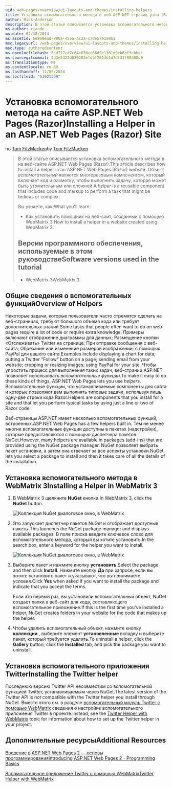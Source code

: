 ```yaml
---
uid: web-pages/overview/ui-layouts-and-themes/installing-helpers
title: Установка вспомогательного метода в веб-ASP.NET страниц узла (Razor) | Документация Майкрософт
author: Rick-Anderson
description: В этой статье описывается установка вспомогательного метода в на веб-сайте ASP.NET Web Pages (Razor). Помощник представляет собой многократно используемый компонент включает код и разметку для каждого...
ms.author: riande
ms.date: 02/18/2014
ms.assetid: 5e968ead-906a-45ea-ac2a-c70e57e1a9b1
msc.legacyurl: /web-pages/overview/ui-layouts-and-themes/installing-helpers
msc.type: authoredcontent
ms.openlocfilehash: 5ad717cd7c64e830ce66d5e1361d0eb6ef3cbbec
ms.sourcegitcommit: 2d3e5422d530203efdaf2014d1d7df31f88d08d0
ms.translationtype: MT
ms.contentlocale: ru-RU
ms.lasthandoff: 11/05/2018
ms.locfileid: "51021369"
---
```

<a name="installing-a-helper-in-an-aspnet-web-pages-razor-site"></a><span data-ttu-id="cfffd-104">Установка вспомогательного метода на сайте ASP.NET Web Pages (Razor)</span><span class="sxs-lookup"><span data-stu-id="cfffd-104">Installing a Helper in an ASP.NET Web Pages (Razor) Site</span></span>
====================
<span data-ttu-id="cfffd-105">по [Tom FitzMacken](https://github.com/tfitzmac)</span><span class="sxs-lookup"><span data-stu-id="cfffd-105">by [Tom FitzMacken](https://github.com/tfitzmac)</span></span>

> <span data-ttu-id="cfffd-106">В этой статье описывается установка вспомогательного метода в на веб-сайте ASP.NET Web Pages (Razor).</span><span class="sxs-lookup"><span data-stu-id="cfffd-106">This article describes how to install a helper in an ASP.NET Web Pages (Razor) website.</span></span> <span data-ttu-id="cfffd-107">Объект *вспомогательный* является многоразовым компонентом, который включает код и разметку, чтобы выполнить задачу, которая может быть утомительным или сложной.</span><span class="sxs-lookup"><span data-stu-id="cfffd-107">A *helper* is a reusable component that includes code and markup to perform a task that might be tedious or complex.</span></span>
> 
> <span data-ttu-id="cfffd-108">Вы узнаете, как:</span><span class="sxs-lookup"><span data-stu-id="cfffd-108">What you'll learn:</span></span>
> 
> - <span data-ttu-id="cfffd-109">Как установить помощник на веб-сайт, созданный с помощью WebMatrix 3.</span><span class="sxs-lookup"><span data-stu-id="cfffd-109">How to install a helper in a website created using WebMatrix 3.</span></span>
>   
> 
> ## <a name="software-versions-used-in-the-tutorial"></a><span data-ttu-id="cfffd-110">Версии программного обеспечения, используемые в этом руководстве</span><span class="sxs-lookup"><span data-stu-id="cfffd-110">Software versions used in the tutorial</span></span>
> 
> 
> - <span data-ttu-id="cfffd-111">WebMatrix 3</span><span class="sxs-lookup"><span data-stu-id="cfffd-111">WebMatrix 3</span></span>


## <a name="overview-of-helpers"></a><span data-ttu-id="cfffd-112">Общие сведения о вспомогательных функций</span><span class="sxs-lookup"><span data-stu-id="cfffd-112">Overview of Helpers</span></span>

<span data-ttu-id="cfffd-113">Некоторые задачи, которые пользователи часто стремятся сделать на веб-страницах, требуют большого объема кода или требует дополнительных знаний.</span><span class="sxs-lookup"><span data-stu-id="cfffd-113">Some tasks that people often want to do on web pages require a lot of code or require extra knowledge.</span></span> <span data-ttu-id="cfffd-114">Примеры включают отображение диаграммы для данных; Размещение кнопки «Отслеживать» Twitter на странице; При отправке сообщения с веб-сайта; Обрезание или изменение размеров изображений; с помощью PayPal для вашего сайта.</span><span class="sxs-lookup"><span data-stu-id="cfffd-114">Examples include displaying a chart for data; putting a Twitter "Follow" button on a page; sending email from your website; cropping or resizing images; using PayPal for your site.</span></span> <span data-ttu-id="cfffd-115">Чтобы упростить процесс для выполнения таких задач, веб-страниц ASP.NET позволяет использовать *вспомогательные функции*.</span><span class="sxs-lookup"><span data-stu-id="cfffd-115">To make it easy to do these kinds of things, ASP.NET Web Pages lets you use *helpers*.</span></span> <span data-ttu-id="cfffd-116">Вспомогательные функции, что устанавливаемые компоненты для сайта и которые позволяют вам выполнять типовые задачи, используя лишь одну-две строки кода Razor.</span><span class="sxs-lookup"><span data-stu-id="cfffd-116">Helpers are components that you install for a site and that let you perform typical tasks by using just a line or two of Razor code.</span></span>

<span data-ttu-id="cfffd-117">Веб-страницы ASP.NET имеет несколько вспомогательных функций, встроенных.</span><span class="sxs-lookup"><span data-stu-id="cfffd-117">ASP.NET Web Pages has a few helpers built in.</span></span> <span data-ttu-id="cfffd-118">Тем не менее многие вспомогательные функции доступны в пакетах (надстройки), которые предоставляются с помощью диспетчера пакетов NuGet.</span><span class="sxs-lookup"><span data-stu-id="cfffd-118">However, many helpers are available in packages (add-ins) that are provided using the NuGet package manager.</span></span> <span data-ttu-id="cfffd-119">NuGet позволяет выбрать пакет установки, а затем она отвечает за все аспекты установки.</span><span class="sxs-lookup"><span data-stu-id="cfffd-119">NuGet lets you select a package to install and then it takes care of all the details of the installation.</span></span>

## <a name="installing-a-helper-in-webmatrix-3"></a><span data-ttu-id="cfffd-120">Установка вспомогательного метода в WebMatrix 3</span><span class="sxs-lookup"><span data-stu-id="cfffd-120">Installing a Helper in WebMatrix 3</span></span>

1. <span data-ttu-id="cfffd-121">В WebMatrix 3 щелкните **NuGet** кнопки.</span><span class="sxs-lookup"><span data-stu-id="cfffd-121">In WebMatrix 3, click the **NuGet** button.</span></span>

    ![Коллекция NuGet диалоговое окно, в WebMatrix](installing-helpers/_static/image1.png)
2. <span data-ttu-id="cfffd-123">Это запускает диспетчер пакетов NuGet и отображает доступные пакеты.</span><span class="sxs-lookup"><span data-stu-id="cfffd-123">This launches the NuGet package manager and displays available packages.</span></span> <span data-ttu-id="cfffd-124">В поле поиска введите ключевое слово для вспомогательного метода, который вы хотите установить.</span><span class="sxs-lookup"><span data-stu-id="cfffd-124">In the search box, enter a keyword for the helper you want to install.</span></span>

    ![Коллекция NuGet диалоговое окно, в WebMatrix](installing-helpers/_static/image2.png)
3. <span data-ttu-id="cfffd-126">Выберите пакет и нажмите кнопку **установить**.</span><span class="sxs-lookup"><span data-stu-id="cfffd-126">Select the package and then click **Install**.</span></span> <span data-ttu-id="cfffd-127">Нажмите кнопку **Да** при запросе, если вы хотите установить пакет и указывают, что вы принимаете условия.</span><span class="sxs-lookup"><span data-stu-id="cfffd-127">Click **Yes** when asked if you want to install the package and indicate that you accept the terms.</span></span>

     <span data-ttu-id="cfffd-128">Если это первый раз, вы установили вспомогательный объект, NuGet создает папки в веб-сайт для кода, составляющего вспомогательное приложение.</span><span class="sxs-lookup"><span data-stu-id="cfffd-128">If this is the first time you've installed a helper, NuGet creates folders in your website for the code that makes up the helper.</span></span>
4. <span data-ttu-id="cfffd-129">Чтобы удалить вспомогательный объект, нажмите кнопку **коллекции** , выберите элемент **установленные** вкладку и выберите пакет, который требуется удалить.</span><span class="sxs-lookup"><span data-stu-id="cfffd-129">To uninstall a helper, click the **Gallery** button, click the **Installed** tab, and pick the package you want to uninstall.</span></span>

## <a name="installing-the-twitter-helper"></a><span data-ttu-id="cfffd-130">Установка вспомогательного приложения Twitter</span><span class="sxs-lookup"><span data-stu-id="cfffd-130">Installing the Twitter helper</span></span>

<span data-ttu-id="cfffd-131">Последнюю версию Twitter API несовместим со вспомогательной функцией Twitter, устанавливаемым через NuGet.</span><span class="sxs-lookup"><span data-stu-id="cfffd-131">The latest version of the Twitter API is not compatible with the Twitter helper you install through NuGet.</span></span> <span data-ttu-id="cfffd-132">Вместо этого см. в разделе [вспомогательный модуль Twitter с помощью WebMatrix](twitter-helper.md) сведения о настройке вспомогательного приложения Twitter в проекте.</span><span class="sxs-lookup"><span data-stu-id="cfffd-132">Instead, see the [Twitter Helper with WebMatrix](twitter-helper.md) topic for information about how to set up the Twitter helper in your project.</span></span>

<a id="Additional_Resources"></a>
## <a name="additional-resources"></a><span data-ttu-id="cfffd-133">Дополнительные ресурсы</span><span class="sxs-lookup"><span data-stu-id="cfffd-133">Additional Resources</span></span>


[<span data-ttu-id="cfffd-134">Введение в ASP.NET Web Pages 2 — основы программирования</span><span class="sxs-lookup"><span data-stu-id="cfffd-134">Introducing ASP.NET Web Pages 2 - Programming Basics</span></span>](../getting-started/introducing-razor-syntax-c.md)

[<span data-ttu-id="cfffd-135">Вспомогательное приложение Twitter с помощью WebMatrix</span><span class="sxs-lookup"><span data-stu-id="cfffd-135">Twitter Helper with WebMatrix</span></span>](twitter-helper.md)

